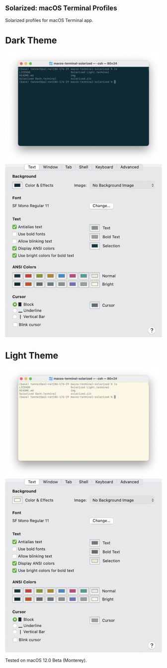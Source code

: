 ## Solarized: macOS Terminal Profiles
Solarized profiles for macOS Terminal app.

# Dark Theme
![solarized dark screenshot](https://github.com/newelldev/macos-terminal-solarized/blob/main/img/Terminal%20Dark%20Screenshot.png)
![solarized dark profile](https://github.com/newelldev/macos-terminal-solarized/blob/main/img/Solarized%20Dark%20Profile.png)

# Light Theme
![solarized light screenshot](https://github.com/newelldev/macos-terminal-solarized/blob/main/img/Terminal%20Light%20Screenshot.png)
![solarized light profile](https://github.com/newelldev/macos-terminal-solarized/blob/main/img/Solarized%20Light%20Profile.png)

Tested on macOS 12.0 Beta (Monterey).
